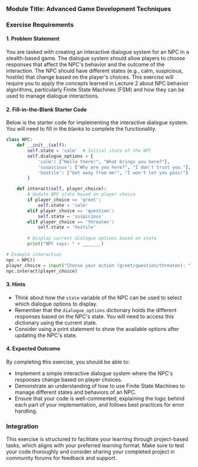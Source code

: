 ### Module Title: Advanced Game Development Techniques

### Exercise Requirements

#### 1. Problem Statement
You are tasked with creating an interactive dialogue system for an NPC in a stealth-based game. The dialogue system should allow players to choose responses that affect the NPC's behavior and the outcome of the interaction. The NPC should have different states (e.g., calm, suspicious, hostile) that change based on the player's choices. This exercise will require you to apply the concepts learned in Lecture 2 about NPC behavior algorithms, particularly Finite State Machines (FSM) and how they can be used to manage dialogue interactions.

#### 2. Fill-in-the-Blank Starter Code
Below is the starter code for implementing the interactive dialogue system. You will need to fill in the blanks to complete the functionality.

```python
class NPC:
    def __init__(self):
        self.state = 'calm'  # Initial state of the NPC
        self.dialogue_options = {
            'calm': ["Hello there!", "What brings you here?"],
            'suspicious': ["Why are you here?", "I don't trust you."],
            'hostile': ["Get away from me!", "I won't let you pass!"]
        }

    def interact(self, player_choice):
        # Update NPC state based on player choice
        if player_choice == 'greet':
            self.state = 'calm'
        elif player_choice == 'question':
            self.state = 'suspicious'
        elif player_choice == 'threaten':
            self.state = 'hostile'
        
        # Display current dialogue options based on state
        print("NPC says: " + _______)

# Example interaction
npc = NPC()
player_choice = input("Choose your action (greet/question/threaten): ")
npc.interact(player_choice)
```

#### 3. Hints
- Think about how the `state` variable of the NPC can be used to select which dialogue options to display.
- Remember that the `dialogue_options` dictionary holds the different responses based on the NPC's state. You will need to access this dictionary using the current state.
- Consider using a print statement to show the available options after updating the NPC's state.

#### 4. Expected Outcome
By completing this exercise, you should be able to:
- Implement a simple interactive dialogue system where the NPC's responses change based on player choices.
- Demonstrate an understanding of how to use Finite State Machines to manage different states and behaviors of an NPC.
- Ensure that your code is well-commented, explaining the logic behind each part of your implementation, and follows best practices for error handling.

### Integration
This exercise is structured to facilitate your learning through project-based tasks, which aligns with your preferred learning format. Make sure to test your code thoroughly and consider sharing your completed project in community forums for feedback and support.